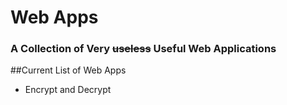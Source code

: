 # Web Apps
### A Collection of Very ~~useless~~ Useful Web Applications

##Current List of Web Apps
- Encrypt and Decrypt